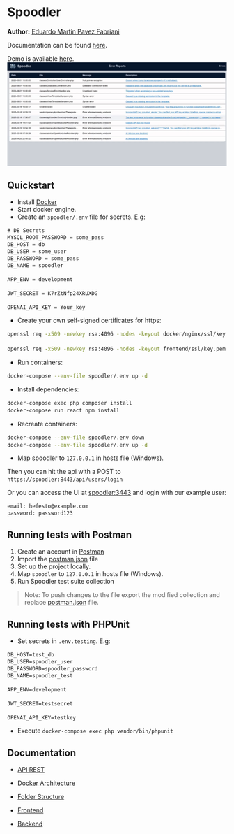 # Spoodler

**Author:** [Eduardo Martin Pavez Fabriani](https://www.linkedin.com/in/eduardo-pavez/)

Documentation can be found [here](#documentation).

Demo is available [here](https://www.youtube.com/watch?v=uPPtOJwv5cc).
[![alt text](./docs/img/table_example.png)](https://www.youtube.com/watch?v=uPPtOJwv5cc)

## Quickstart

- Install [Docker](https://www.docker.com/)
- Start docker engine.
- Create an `spoodler/.env` file for secrets. E.g:

```
# DB Secrets
MYSQL_ROOT_PASSWORD = some_pass
DB_HOST = db
DB_USER = some_user
DB_PASSWORD = some_pass
DB_NAME = spoodler

APP_ENV = development

JWT_SECRET = K7rZtNfp24XRUXDG

OPENAI_API_KEY = Your_key
```

- Create your own self-signed certificates for https:

```sh
openssl req -x509 -newkey rsa:4096 -nodes -keyout docker/nginx/ssl/key.pem -out docker/nginx/ssl/cert.pem -days 365 -config "C:\Program Files\Git\usr\ssl\openssl.cnf"

openssl req -x509 -newkey rsa:4096 -nodes -keyout frontend/ssl/key.pem -out frontend/ssl/cert.pem -days 365 -config "C:\Program Files\Git\usr\ssl\openssl.cnf"
```

- Run containers:

```sh
docker-compose --env-file spoodler/.env up -d
```

- Install dependencies:

```sh
docker-compose exec php composer install
docker-compose run react npm install
```

- Recreate containers:

```sh
docker-compose --env-file spoodler/.env down
docker-compose --env-file spoodler/.env up -d
```

- Map spoodler to `127.0.0.1` in hosts file (Windows).

Then you can hit the api with a POST to `https://spoodler:8443/api/users/login`

Or you can access the UI at [spoodler:3443](https://spoodler:3443) and login with our example user:

```
email: hefesto@example.com
password: password123
```

## Running tests with Postman

1. Create an account in [Postman](https://www.postman.com/)
2. Import the [postman.json](postman/postman.json) file
3. Set up the project locally.
4. Map `spoodler` to `127.0.0.1` in hosts file (Windows).
5. Run Spoodler test suite collection

> Note: To push changes to the file export the modified collection and replace [postman.json](postman/postman.json) file.

## Running tests with PHPUnit

- Set secrets in `.env.testing`. E.g:

```
DB_HOST=test_db
DB_USER=spoodler_user
DB_PASSWORD=spoodler_password
DB_NAME=spoodler_test

APP_ENV=development

JWT_SECRET=testsecret

OPENAI_API_KEY=testkey
```

- Execute `docker-compose exec php vendor/bin/phpunit`

## Documentation

- [API REST](docs/api_endpoints.md)

- [Docker Architecture](docs/docker_architecture.md)

- [Folder Structure](docs/folder_structure.md)

- [Frontend](docs/frontend_structure.md)

- [Backend](docs/backend_structure.md)
